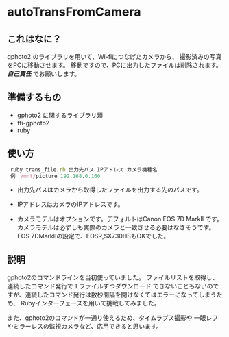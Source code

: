 # autoTransFromCamera

## これはなに？

gphoto2 のライブラリを用いて、Wi-fiにつなげたカメラから、
撮影済みの写真をPCに移動させます。
移動ですので、PCに出力したファイルは削除されます。 ***自己責任*** でお願いします。


## 準備するもの

- gphoto2 に関するライブラリ類
- ffi-gphoto2
- ruby


## 使い方


```ruby:trans_file.rb
 ruby trans_file.rb 出力先パス IPアドレス カメラ機種名
 例　/mnt/picture 192.168.0.160
```

- 出力先パスはカメラから取得したファイルを出力する先のパスです。

- IPアドレスはカメラのIPアドレスです。

- カメラモデルはオプションです。デフォルトはCanon EOS 7D MarkII です。
カメラモデルは必ずしも実際のカメラと一致させる必要はなさそうです。
EOS 7DMarkIIの設定で、EOSR,SX730HSもOKでした。


## 説明

gphoto2のコマンドラインを当初使っていました。
ファイルリストを取得し、連続したコマンド発行で１ファイルずつダウンロード
できないこともないのですが、連続したコマンド発行は数秒間隔を開けなくてはエラーになってしまうため、
Rubyインターフェースを用いて挑戦してみました。

また、gphoto2のコマンドが一通り使えるため、タイムラプス撮影や
一眼レフやミラーレスの監視カメラなど、応用できると思います。




















